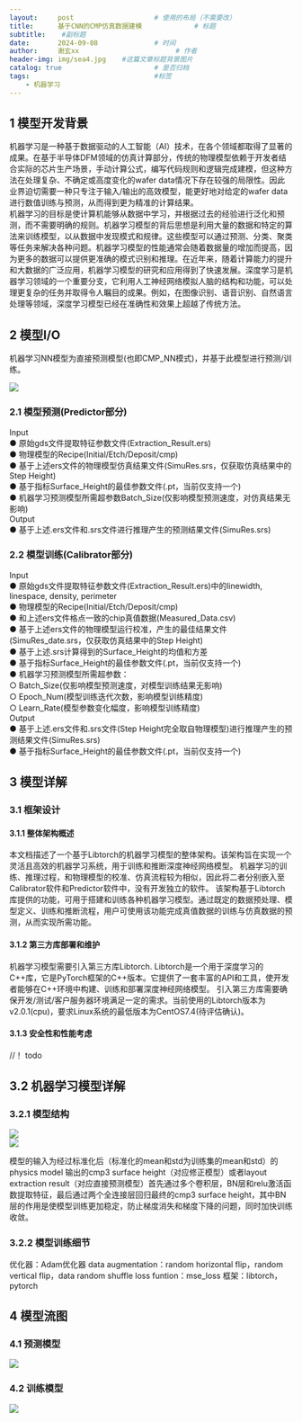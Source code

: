 ```yaml
---
layout:     post   				    # 使用的布局（不需要改）
title:      基于CNN的CMP仿真数据建模				# 标题 
subtitle:    #副标题
date:       2024-09-08 				# 时间
author:     谢玄xx 						# 作者
header-img: img/sea4.jpg 	#这篇文章标题背景图片
catalog: true 						# 是否归档
tags:								#标签
    - 机器学习
---
```


## 1 模型开发背景   
机器学习是一种基于数据驱动的人工智能（AI）技术，在各个领域都取得了显著的成果。在基于半导体DFM领域的仿真计算部分，传统的物理模型依赖于开发者结合实际的芯片生产场景，手动计算公式，编写代码规则和逻辑完成建模，但这种方法在处理复杂、不确定或高度变化的wafer data情况下存在较强的局限性。因此业界迫切需要一种只专注于输入/输出的高效模型，能更好地对给定的wafer data进行数值训练与预测，从而得到更为精准的计算结果。  
机器学习的目标是使计算机能够从数据中学习，并根据过去的经验进行泛化和预测，而不需要明确的规则。机器学习模型的背后思想是利用大量的数据和特定的算法来训练模型，以从数据中发现模式和规律。这些模型可以通过预测、分类、聚类等任务来解决各种问题。机器学习模型的性能通常会随着数据量的增加而提高，因为更多的数据可以提供更准确的模式识别和推理。在近年来，随着计算能力的提升和大数据的广泛应用，机器学习模型的研究和应用得到了快速发展。深度学习是机器学习领域的一个重要分支，它利用人工神经网络模拟人脑的结构和功能，可以处理更复杂的任务并取得令人瞩目的成果。例如，在图像识别、语音识别、自然语言处理等领域，深度学习模型已经在准确性和效果上超越了传统方法。  

## 2 模型I/O   
机器学习NN模型为直接预测模型(也即CMP_NN模式)，并基于此模型进行预测/训练。  

![](https://raw.githubusercontent.com/xie96808/xie96808.github.io/master/img/2024-09-08-基于CNN的CMP仿真数据建模_1.png)

### 2.1 模型预测(Predictor部分)  
Input   
● 原始gds文件提取特征参数文件(Extraction_Result.ers)  
● 物理模型的Recipe(Initial/Etch/Deposit/cmp)  
● 基于上述ers文件的物理模型仿真结果文件(SimuRes.srs，仅获取仿真结果中的Step Height)  
● 基于指标Surface_Height的最佳参数文件(.pt，当前仅支持一个)  
● 机器学习预测模型所需超参数Batch_Size(仅影响模型预测速度，对仿真结果无影响)  
Output  
● 基于上述.ers文件和.srs文件进行推理产生的预测结果文件(SimuRes.srs)  
### 2.2 模型训练(Calibrator部分)   
Input   
● 原始gds文件提取特征参数文件(Extraction_Result.ers)中的linewidth, linespace, density, perimeter   
● 物理模型的Recipe(Initial/Etch/Deposit/cmp)  
● 和上述ers文件格点一致的chip真值数据(Measured_Data.csv)  
● 基于上述ers文件的物理模型运行校准，产生的最佳结果文件(SimuRes_date.srs，仅获取仿真结果中的Step Height)  
● 基于上述.srs计算得到的Surface_Height的均值和方差  
● 基于指标Surface_Height的最佳参数文件(.pt，当前仅支持一个)  
● 机器学习预测模型所需超参数：  
  ○ Batch_Size(仅影响模型预测速度，对模型训练结果无影响)  
  ○ Epoch_Num(模型训练迭代次数，影响模型训练精度)  
  ○ Learn_Rate(模型参数变化幅度，影响模型训练精度)  
Output   
● 基于上述.ers文件和.srs文件(Step Height完全取自物理模型)进行推理产生的预测结果文件(SimuRes.srs)   
● 基于指标Surface_Height的最佳参数文件(.pt，当前仅支持一个)   

## 3 模型详解
### 3.1 框架设计
#### 3.1.1 整体架构概述
本文档描述了一个基于Libtorch的机器学习模型的整体架构。该架构旨在实现一个灵活且高效的机器学习系统，用于训练和推断深度神经网络模型。
机器学习的训练、推理过程，和物理模型的校准、仿真流程较为相似，因此将二者分别嵌入至Calibrator软件和Predictor软件中，没有开发独立的软件。
该架构基于Libtorch库提供的功能，可用于搭建和训练各种机器学习模型。通过既定的数据预处理、模型定义、训练和推断流程，用户可使用该功能完成真值数据的训练与仿真数据的预测，从而实现所需功能。

#### 3.1.2 第三方库部署和维护
机器学习模型需要引入第三方库Libtorch. Libtorch是一个用于深度学习的C++库，它是PyTorch框架的C++版本。它提供了一套丰富的API和工具，使开发者能够在C++环境中构建、训练和部署深度神经网络模型。
引入第三方库需要确保开发/测试/客户服务器环境满足一定的需求。当前使用的Libtorch版本为v2.0.1(cpu)，要求Linux系统的最低版本为CentOS7.4(待评估确认)。
#### 3.1.3 安全性和性能考虑
//！ todo
## 3.2 机器学习模型详解
### 3.2.1 模型结构

![](https://raw.githubusercontent.com/xie96808/xie96808.github.io/master/img/2024-09-08-基于CNN的CMP仿真数据建模_4.png)  
![](https://raw.githubusercontent.com/xie96808/xie96808.github.io/master/img/2024-09-08-基于CNN的CMP仿真数据建模_5.png)

模型的输入为经过标准化后（标准化的mean和std为训练集的mean和std）的physics model 输出的cmp3 surface height（对应修正模型）或者layout extraction result（对应直接预测模型）首先通过多个卷积层，BN层和relu激活函数提取特征，最后通过两个全连接层回归最终的cmp3 surface height，其中BN层的作用是使模型训练更加稳定，防止梯度消失和梯度下降的问题，同时加快训练收敛。  

### 3.2.2 模型训练细节
优化器：Adam优化器
data augmentation：random horizontal flip，random vertical flip，data random shuffle
loss funtion：mse_loss
框架：libtorch， pytorch

## 4 模型流图   
### 4.1 预测模型   
![](https://raw.githubusercontent.com/xie96808/xie96808.github.io/master/img/2024-09-08-基于CNN的CMP仿真数据建模_2.png)

### 4.2 训练模型   
![](https://raw.githubusercontent.com/xie96808/xie96808.github.io/master/img/2024-09-08-基于CNN的CMP仿真数据建模_3.png)
